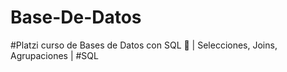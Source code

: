 # Base-De-Datos
#Platzi curso de Bases de Datos con SQL 💚 | Selecciones, Joins, Agrupaciones | #SQL 
